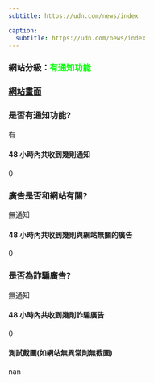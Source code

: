 ```yaml
---
subtitle: https://udn.com/news/index

caption:
  subtitle: https://udn.com/news/index
---
```


<h3>網站分級：<font color="#00FF00">有通知功能</font></h3>

### [網站畫面](https://udn.com/news/index)
### 是否有通知功能?
有

#### 48 小時內共收到幾則通知
0

### 廣告是否和網站有關?
無通知

#### 48 小時內共收到幾則與網站無關的廣告
0

### 是否為詐騙廣告?
無通知

#### 48 小時內共收到幾則詐騙廣告
0

#### 測試截圖(如網站無異常則無截圖)
nan

